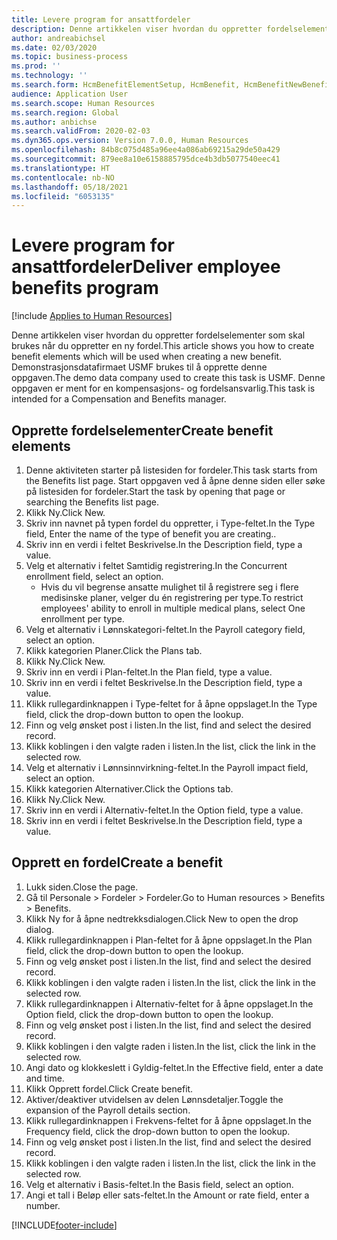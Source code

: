 ```yaml
---
title: Levere program for ansattfordeler
description: Denne artikkelen viser hvordan du oppretter fordelselementer som skal brukes når du oppretter en ny fordel.
author: andreabichsel
ms.date: 02/03/2020
ms.topic: business-process
ms.prod: ''
ms.technology: ''
ms.search.form: HcmBenefitElementSetup, HcmBenefit, HcmBenefitNewBenefit, HcmBenefitPlanLookup, BenefitWorkspace, HcmBenefitSummaryPart
audience: Application User
ms.search.scope: Human Resources
ms.search.region: Global
ms.author: anbichse
ms.search.validFrom: 2020-02-03
ms.dyn365.ops.version: Version 7.0.0, Human Resources
ms.openlocfilehash: 84b8c075d485a96ee4a086ab69215a29de50a429
ms.sourcegitcommit: 879ee8a10e6158885795dce4b3db5077540eec41
ms.translationtype: HT
ms.contentlocale: nb-NO
ms.lasthandoff: 05/18/2021
ms.locfileid: "6053135"
---
```

# <a name="deliver-employee-benefits-program"></a><span data-ttu-id="f7156-103">Levere program for ansattfordeler</span><span class="sxs-lookup"><span data-stu-id="f7156-103">Deliver employee benefits program</span></span>

[!include [Applies to Human Resources](../includes/applies-to-hr.md)]

<span data-ttu-id="f7156-104">Denne artikkelen viser hvordan du oppretter fordelselementer som skal brukes når du oppretter en ny fordel.</span><span class="sxs-lookup"><span data-stu-id="f7156-104">This article shows you how to create benefit elements which will be used when creating a new benefit.</span></span> <span data-ttu-id="f7156-105">Demonstrasjonsdatafirmaet USMF brukes til å opprette denne oppgaven.</span><span class="sxs-lookup"><span data-stu-id="f7156-105">The demo data company used to create this task is USMF.</span></span> <span data-ttu-id="f7156-106">Denne oppgaven er ment for en kompensasjons- og fordelsansvarlig.</span><span class="sxs-lookup"><span data-stu-id="f7156-106">This task is intended for a Compensation and Benefits manager.</span></span>


## <a name="create-benefit-elements"></a><span data-ttu-id="f7156-107">Opprette fordelselementer</span><span class="sxs-lookup"><span data-stu-id="f7156-107">Create benefit elements</span></span>
1. <span data-ttu-id="f7156-108">Denne aktiviteten starter på listesiden for fordeler.</span><span class="sxs-lookup"><span data-stu-id="f7156-108">This task starts from the Benefits list page.</span></span> <span data-ttu-id="f7156-109">Start oppgaven ved å åpne denne siden eller søke på listesiden for fordeler.</span><span class="sxs-lookup"><span data-stu-id="f7156-109">Start the task by opening that page or searching the Benefits list page.</span></span>
2. <span data-ttu-id="f7156-110">Klikk Ny.</span><span class="sxs-lookup"><span data-stu-id="f7156-110">Click New.</span></span>
3. <span data-ttu-id="f7156-111">Skriv inn navnet på typen fordel du oppretter, i Type-feltet.</span><span class="sxs-lookup"><span data-stu-id="f7156-111">In the Type field, Enter the name of the type of benefit you are creating..</span></span>
4. <span data-ttu-id="f7156-112">Skriv inn en verdi i feltet Beskrivelse.</span><span class="sxs-lookup"><span data-stu-id="f7156-112">In the Description field, type a value.</span></span>
5. <span data-ttu-id="f7156-113">Velg et alternativ i feltet Samtidig registrering.</span><span class="sxs-lookup"><span data-stu-id="f7156-113">In the Concurrent enrollment field, select an option.</span></span>
    * <span data-ttu-id="f7156-114">Hvis du vil begrense ansatte mulighet til å registrere seg i flere medisinske planer, velger du én registrering per type.</span><span class="sxs-lookup"><span data-stu-id="f7156-114">To restrict employees' ability to enroll in multiple medical plans, select One enrollment per type.</span></span>  
6. <span data-ttu-id="f7156-115">Velg et alternativ i Lønnskategori-feltet.</span><span class="sxs-lookup"><span data-stu-id="f7156-115">In the Payroll category field, select an option.</span></span>
7. <span data-ttu-id="f7156-116">Klikk kategorien Planer.</span><span class="sxs-lookup"><span data-stu-id="f7156-116">Click the Plans tab.</span></span>
8. <span data-ttu-id="f7156-117">Klikk Ny.</span><span class="sxs-lookup"><span data-stu-id="f7156-117">Click New.</span></span>
9. <span data-ttu-id="f7156-118">Skriv inn en verdi i Plan-feltet.</span><span class="sxs-lookup"><span data-stu-id="f7156-118">In the Plan field, type a value.</span></span>
10. <span data-ttu-id="f7156-119">Skriv inn en verdi i feltet Beskrivelse.</span><span class="sxs-lookup"><span data-stu-id="f7156-119">In the Description field, type a value.</span></span>
11. <span data-ttu-id="f7156-120">Klikk rullegardinknappen i Type-feltet for å åpne oppslaget.</span><span class="sxs-lookup"><span data-stu-id="f7156-120">In the Type field, click the drop-down button to open the lookup.</span></span>
12. <span data-ttu-id="f7156-121">Finn og velg ønsket post i listen.</span><span class="sxs-lookup"><span data-stu-id="f7156-121">In the list, find and select the desired record.</span></span>
13. <span data-ttu-id="f7156-122">Klikk koblingen i den valgte raden i listen.</span><span class="sxs-lookup"><span data-stu-id="f7156-122">In the list, click the link in the selected row.</span></span>
14. <span data-ttu-id="f7156-123">Velg et alternativ i Lønnsinnvirkning-feltet.</span><span class="sxs-lookup"><span data-stu-id="f7156-123">In the Payroll impact field, select an option.</span></span>
15. <span data-ttu-id="f7156-124">Klikk kategorien Alternativer.</span><span class="sxs-lookup"><span data-stu-id="f7156-124">Click the Options tab.</span></span>
16. <span data-ttu-id="f7156-125">Klikk Ny.</span><span class="sxs-lookup"><span data-stu-id="f7156-125">Click New.</span></span>
17. <span data-ttu-id="f7156-126">Skriv inn en verdi i Alternativ-feltet.</span><span class="sxs-lookup"><span data-stu-id="f7156-126">In the Option field, type a value.</span></span>
18. <span data-ttu-id="f7156-127">Skriv inn en verdi i feltet Beskrivelse.</span><span class="sxs-lookup"><span data-stu-id="f7156-127">In the Description field, type a value.</span></span>

## <a name="create-a-benefit"></a><span data-ttu-id="f7156-128">Opprett en fordel</span><span class="sxs-lookup"><span data-stu-id="f7156-128">Create a benefit</span></span>
1. <span data-ttu-id="f7156-129">Lukk siden.</span><span class="sxs-lookup"><span data-stu-id="f7156-129">Close the page.</span></span>
2. <span data-ttu-id="f7156-130">Gå til Personale > Fordeler > Fordeler.</span><span class="sxs-lookup"><span data-stu-id="f7156-130">Go to Human resources > Benefits > Benefits.</span></span>
3. <span data-ttu-id="f7156-131">Klikk Ny for å åpne nedtrekksdialogen.</span><span class="sxs-lookup"><span data-stu-id="f7156-131">Click New to open the drop dialog.</span></span>
4. <span data-ttu-id="f7156-132">Klikk rullegardinknappen i Plan-feltet for å åpne oppslaget.</span><span class="sxs-lookup"><span data-stu-id="f7156-132">In the Plan field, click the drop-down button to open the lookup.</span></span>
5. <span data-ttu-id="f7156-133">Finn og velg ønsket post i listen.</span><span class="sxs-lookup"><span data-stu-id="f7156-133">In the list, find and select the desired record.</span></span>
6. <span data-ttu-id="f7156-134">Klikk koblingen i den valgte raden i listen.</span><span class="sxs-lookup"><span data-stu-id="f7156-134">In the list, click the link in the selected row.</span></span>
7. <span data-ttu-id="f7156-135">Klikk rullegardinknappen i Alternativ-feltet for å åpne oppslaget.</span><span class="sxs-lookup"><span data-stu-id="f7156-135">In the Option field, click the drop-down button to open the lookup.</span></span>
8. <span data-ttu-id="f7156-136">Finn og velg ønsket post i listen.</span><span class="sxs-lookup"><span data-stu-id="f7156-136">In the list, find and select the desired record.</span></span>
9. <span data-ttu-id="f7156-137">Klikk koblingen i den valgte raden i listen.</span><span class="sxs-lookup"><span data-stu-id="f7156-137">In the list, click the link in the selected row.</span></span>
10. <span data-ttu-id="f7156-138">Angi dato og klokkeslett i Gyldig-feltet.</span><span class="sxs-lookup"><span data-stu-id="f7156-138">In the Effective field, enter a date and time.</span></span>
11. <span data-ttu-id="f7156-139">Klikk Opprett fordel.</span><span class="sxs-lookup"><span data-stu-id="f7156-139">Click Create benefit.</span></span>
12. <span data-ttu-id="f7156-140">Aktiver/deaktiver utvidelsen av delen Lønnsdetaljer.</span><span class="sxs-lookup"><span data-stu-id="f7156-140">Toggle the expansion of the Payroll details section.</span></span>
13. <span data-ttu-id="f7156-141">Klikk rullegardinknappen i Frekvens-feltet for å åpne oppslaget.</span><span class="sxs-lookup"><span data-stu-id="f7156-141">In the Frequency field, click the drop-down button to open the lookup.</span></span>
14. <span data-ttu-id="f7156-142">Finn og velg ønsket post i listen.</span><span class="sxs-lookup"><span data-stu-id="f7156-142">In the list, find and select the desired record.</span></span>
15. <span data-ttu-id="f7156-143">Klikk koblingen i den valgte raden i listen.</span><span class="sxs-lookup"><span data-stu-id="f7156-143">In the list, click the link in the selected row.</span></span>
16. <span data-ttu-id="f7156-144">Velg et alternativ i Basis-feltet.</span><span class="sxs-lookup"><span data-stu-id="f7156-144">In the Basis field, select an option.</span></span>
17. <span data-ttu-id="f7156-145">Angi et tall i Beløp eller sats-feltet.</span><span class="sxs-lookup"><span data-stu-id="f7156-145">In the Amount or rate field, enter a number.</span></span>



[!INCLUDE[footer-include](../includes/footer-banner.md)]